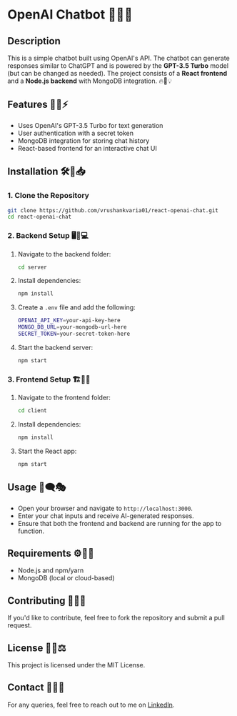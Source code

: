 # OpenAI Chatbot 🤖✨💬

## Description

This is a simple chatbot built using OpenAI's API. The chatbot can generate responses similar to ChatGPT and is powered by the **GPT-3.5 Turbo** model (but can be changed as needed). The project consists of a **React frontend** and a **Node.js backend** with MongoDB integration. 🔥🚀💡

## Features 🎯🔑⚡

- Uses OpenAI's GPT-3.5 Turbo for text generation
- User authentication with a secret token
- MongoDB integration for storing chat history
- React-based frontend for an interactive chat UI

## Installation 🛠️💾📥

### 1. Clone the Repository

```sh
git clone https://github.com/vrushankvaria01/react-openai-chat.git
cd react-openai-chat
```

### 2. Backend Setup 🖥️🔑💻

1. Navigate to the backend folder:
   ```sh
   cd server
   ```
2. Install dependencies:
   ```sh
   npm install
   ```
3. Create a `.env` file and add the following:
   ```sh
   OPENAI_API_KEY=your-api-key-here
   MONGO_DB_URL=your-mongodb-url-here
   SECRET_TOKEN=your-secret-token-here
   ```
4. Start the backend server:
   ```sh
   npm start
   ```

### 3. Frontend Setup 🏗️🎨🔧

1. Navigate to the frontend folder:
   ```sh
   cd client
   ```
2. Install dependencies:
   ```sh
   npm install
   ```
3. Start the React app:
   ```sh
   npm start
   ```

## Usage 🚀🗨️🎭

- Open your browser and navigate to `http://localhost:3000`.
- Enter your chat inputs and receive AI-generated responses.
- Ensure that both the frontend and backend are running for the app to function.

## Requirements ⚙️📌💡

- Node.js and npm/yarn
- MongoDB (local or cloud-based)

## Contributing 🤝📢🔧

If you'd like to contribute, feel free to fork the repository and submit a pull request.

## License 📜✅⚖️

This project is licensed under the MIT License.

## Contact 📧🔗👋

For any queries, feel free to reach out to me on [LinkedIn](https://linkedin.com/in/vrushank-varia).

